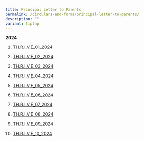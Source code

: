 ```yaml
---
title: Principal Letter to Parents
permalink: /circulars-and-forms/principal-letter-to-parents/
description: ""
variant: tiptap
---
```

<p><strong>2024</strong>
</p>
<ol data-tight="true" class="tight">
<li>
<p><a href="/files/THRIVE_01_2024.pdf" rel="noopener noreferrer nofollow" target="_blank">TH.R.I.V.E_01_2024</a>
</p>
</li>
<li>
<p><a href="/files/THRIVE_02_2024.pdf" rel="noopener noreferrer nofollow" target="_blank">TH.R.I.V.E_02_2024</a>
</p>
</li>
<li>
<p><a href="/files/THRIVE_03_2024.pdf" rel="noopener noreferrer nofollow" target="_blank">TH.R.I.V.E_03_2024</a>
</p>
</li>
<li>
<p><a href="/files/THRIVE_04_2024.pdf" rel="noopener noreferrer nofollow" target="_blank">TH.R.I.V.E_04_2024</a>
</p>
</li>
<li>
<p><a href="/files/THRIVE_05_2024.pdf" rel="noopener noreferrer nofollow" target="_blank">TH.R.I.V.E_05_2024</a>
</p>
</li>
<li>
<p><a href="/files/THRIVE_06_2024.pdf" rel="noopener noreferrer nofollow" target="_blank">TH.R.I.V.E_06_2024</a>
</p>
</li>
<li>
<p><a href="/files/THRIVE_07_2024.pdf" rel="noopener noreferrer nofollow" target="_blank">TH.R.I.V.E_07_2024</a>
</p>
</li>
<li>
<p><a href="/files/THRIVE_08_2024__latest_update.pdf" rel="noopener nofollow" target="_blank">TH.R.I.V.E_08_2024</a>
</p>
</li>
<li>
<p><a href="/files/THRIVE_09_2024.pdf" rel="noopener nofollow" target="_blank">TH.R.I.V.E_09_2024</a>
</p>
</li>
<li>
<p><a href="/files/THRIVE_10_2024.pdf" rel="noopener nofollow" target="_blank">TH.R.I.V.E_10_2024</a>
</p>
</li>
</ol>
<p></p>